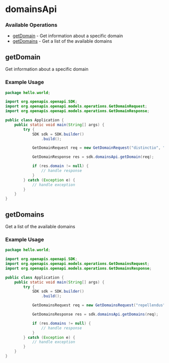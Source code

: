 # domainsApi

### Available Operations

* [getDomain](#getdomain) - Get information about a specific domain
* [getDomains](#getdomains) - Get a list of the available domains

## getDomain

Get information about a specific domain

### Example Usage

```java
package hello.world;

import org.openapis.openapi.SDK;
import org.openapis.openapi.models.operations.GetDomainRequest;
import org.openapis.openapi.models.operations.GetDomainResponse;

public class Application {
    public static void main(String[] args) {
        try {
            SDK sdk = SDK.builder()
                .build();

            GetDomainRequest req = new GetDomainRequest("distinctio", "d9d8d69a-674e-40f4-a7cc-8796ed151a05");            

            GetDomainResponse res = sdk.domainsApi.getDomain(req);

            if (res.domain != null) {
                // handle response
            }
        } catch (Exception e) {
            // handle exception
        }
    }
}
```

## getDomains

Get a list of the available domains

### Example Usage

```java
package hello.world;

import org.openapis.openapi.SDK;
import org.openapis.openapi.models.operations.GetDomainsRequest;
import org.openapis.openapi.models.operations.GetDomainsResponse;

public class Application {
    public static void main(String[] args) {
        try {
            SDK sdk = SDK.builder()
                .build();

            GetDomainsRequest req = new GetDomainsRequest("repellendus");            

            GetDomainsResponse res = sdk.domainsApi.getDomains(req);

            if (res.domains != null) {
                // handle response
            }
        } catch (Exception e) {
            // handle exception
        }
    }
}
```
